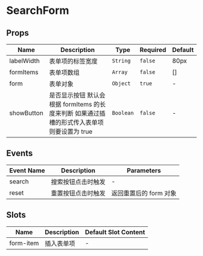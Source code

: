 # SearchForm

## Props

<!-- @vuese:SearchForm:props:start -->

| Name       | Description                                                                                | Type      | Required | Default |
| ---------- | ------------------------------------------------------------------------------------------ | --------- | -------- | ------- |
| labelWidth | 表单项的标签宽度                                                                           | `String`  | `false`  | 80px    |
| formItems  | 表单项数组                                                                                 | `Array`   | `false`  | []      |
| form       | 表单对象                                                                                   | `Object`  | `true`   | -       |
| showButton | 是否显示按钮 默认会根据 formItems 的长度来判断 如果通过插槽的形式传入表单项则要设置为 true | `Boolean` | `false`  | -       |

<!-- @vuese:SearchForm:props:end -->

## Events

<!-- @vuese:SearchForm:events:start -->

| Event Name | Description        | Parameters             |
| ---------- | ------------------ | ---------------------- |
| search     | 搜索按钮点击时触发 | -                      |
| reset      | 重置按钮点击时触发 | 返回重置后的 form 对象 |

<!-- @vuese:SearchForm:events:end -->

## Slots

<!-- @vuese:SearchForm:slots:start -->

| Name      | Description | Default Slot Content |
| --------- | ----------- | -------------------- |
| form-item | 插入表单项  | -                    |

<!-- @vuese:SearchForm:slots:end -->
